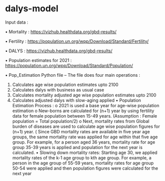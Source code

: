 # dalys-model

Input data : 

•	Mortality : https://vizhub.healthdata.org/gbd-results/

•	Fertility : https://population.un.org/wpp/Download/Standard/Fertility/

•	DALYS : https://vizhub.healthdata.org/gbd-results/

•	Population estimates for 2021 : https://population.un.org/wpp/Download/Standard/Population/


•	Pop_Estimation Python file – The file does four main operations : 
1.	Calculates age wise population estimates upto 2100
2.	Calculates dalys with business as usual case
3.	Calculates mortality adjusted age wise population estimates upto 2100
4.	Calculates adjusted dalys with slow-aging applied
•	Population Estimation Process : 
o	2021 is used a base year for age-wise population estimation
o	New-borns are calculated for (n+1) year by using fertility data for female population between 15-49 years. (Assumption : Female population = Total population/2)
o	 Next, mortality rates from Global burden of diseases are used to calculate age wise population figures for (n+1) year. ( Since GBD mortality rates are available in five year age groups, the same mortality rate was applied for age within that five age group. For example, for a person aged 36 years, mortality rate for age group 35-39 years is applied and population for the next year is calculated.
•	Slowing down mortality rates: Starting age 30, we applied mortality rates of the k-1 age group to kth age group. For example, a person in the age group of 55-59 years, mortality rates for age group 50-54 were applied and then population figures were calculated for the next year
